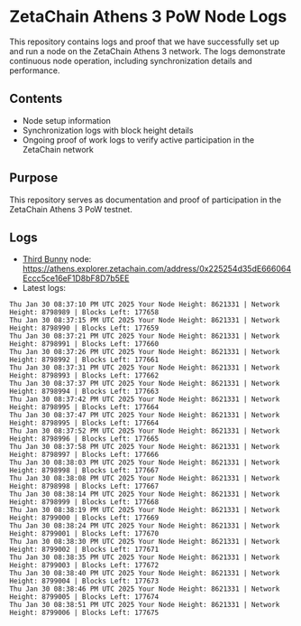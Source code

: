 # ZetaChain Athens 3 PoW Node Logs
This repository contains logs and proof that we have successfully set up and run a node on the ZetaChain Athens 3 network. The logs demonstrate continuous node operation, including synchronization details and performance.

## Contents
- Node setup information
- Synchronization logs with block height details
- Ongoing proof of work logs to verify active participation in the ZetaChain network

## Purpose
This repository serves as documentation and proof of participation in the ZetaChain Athens 3 PoW testnet.

## Logs

- [Third Bunny](https://thirdbunny.xyz/) node: https://athens.explorer.zetachain.com/address/0x225254d35dE666064Eccc5ce16eF1D8bF8D7b5EE
- Latest logs:
```
Thu Jan 30 08:37:10 PM UTC 2025 Your Node Height: 8621331 | Network Height: 8798989 | Blocks Left: 177658
Thu Jan 30 08:37:15 PM UTC 2025 Your Node Height: 8621331 | Network Height: 8798990 | Blocks Left: 177659
Thu Jan 30 08:37:21 PM UTC 2025 Your Node Height: 8621331 | Network Height: 8798991 | Blocks Left: 177660
Thu Jan 30 08:37:26 PM UTC 2025 Your Node Height: 8621331 | Network Height: 8798992 | Blocks Left: 177661
Thu Jan 30 08:37:31 PM UTC 2025 Your Node Height: 8621331 | Network Height: 8798993 | Blocks Left: 177662
Thu Jan 30 08:37:37 PM UTC 2025 Your Node Height: 8621331 | Network Height: 8798994 | Blocks Left: 177663
Thu Jan 30 08:37:42 PM UTC 2025 Your Node Height: 8621331 | Network Height: 8798995 | Blocks Left: 177664
Thu Jan 30 08:37:47 PM UTC 2025 Your Node Height: 8621331 | Network Height: 8798995 | Blocks Left: 177664
Thu Jan 30 08:37:52 PM UTC 2025 Your Node Height: 8621331 | Network Height: 8798996 | Blocks Left: 177665
Thu Jan 30 08:37:58 PM UTC 2025 Your Node Height: 8621331 | Network Height: 8798997 | Blocks Left: 177666
Thu Jan 30 08:38:03 PM UTC 2025 Your Node Height: 8621331 | Network Height: 8798998 | Blocks Left: 177667
Thu Jan 30 08:38:08 PM UTC 2025 Your Node Height: 8621331 | Network Height: 8798998 | Blocks Left: 177667
Thu Jan 30 08:38:14 PM UTC 2025 Your Node Height: 8621331 | Network Height: 8798999 | Blocks Left: 177668
Thu Jan 30 08:38:19 PM UTC 2025 Your Node Height: 8621331 | Network Height: 8799000 | Blocks Left: 177669
Thu Jan 30 08:38:24 PM UTC 2025 Your Node Height: 8621331 | Network Height: 8799001 | Blocks Left: 177670
Thu Jan 30 08:38:30 PM UTC 2025 Your Node Height: 8621331 | Network Height: 8799002 | Blocks Left: 177671
Thu Jan 30 08:38:35 PM UTC 2025 Your Node Height: 8621331 | Network Height: 8799003 | Blocks Left: 177672
Thu Jan 30 08:38:40 PM UTC 2025 Your Node Height: 8621331 | Network Height: 8799004 | Blocks Left: 177673
Thu Jan 30 08:38:46 PM UTC 2025 Your Node Height: 8621331 | Network Height: 8799005 | Blocks Left: 177674
Thu Jan 30 08:38:51 PM UTC 2025 Your Node Height: 8621331 | Network Height: 8799006 | Blocks Left: 177675
```
